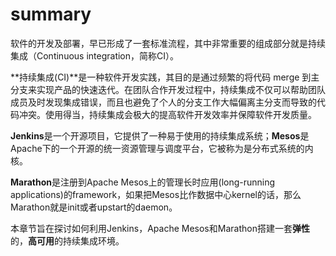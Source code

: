 # summary

软件的开发及部署，早已形成了一套标准流程，其中非常重要的组成部分就是持续集成（Continuous integration，简称CI）。

**持续集成(CI)**是一种软件开发实践，其目的是通过频繁的将代码 merge 到主分支来实现产品的快速迭代。在团队合作开发过程中，持续集成不仅可以帮助团队成员及时发现集成错误，而且也避免了个人的分支工作大幅偏离主分支而导致的代码冲突。使用得当，持续集成会极大的提高软件开发效率并保障软件开发质量。

**Jenkins**是一个开源项目，它提供了一种易于使用的持续集成系统；**Mesos**是Apache下的一个开源的统一资源管理与调度平台，它被称为是分布式系统的内核。

**Marathon**是注册到Apache Mesos上的管理长时应用(long-running applications)的framework，如果把Mesos比作数据中心kernel的话，那么Marathon就是init或者upstart的daemon。

  本章节旨在探讨如何利用Jenkins，Apache Mesos和Marathon搭建一套**弹性**的，**高可用**的持续集成环境。